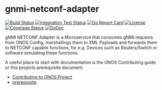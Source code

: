 # gnmi-netconf-adapter

[![Build Status](https://travis-ci.com/onosproject/gnmi-netconf-adapter.svg?branch=master)](https://travis-ci.com/onosproject/gnmi-netconf-adapter)
[![Integration Test Status](https://img.shields.io/travis/onosproject/gnmi-netconf-adapter?label=Integration%20Tests&logo=Integration)](https://travis-ci.com/onosproject/onos-test)
[![Go Report Card](https://goreportcard.com/badge/github.com/onosproject/gnmi-netconf-adapter)](https://goreportcard.com/report/github.com/onosproject/gnmi-netconf-adapter)
[![License](https://img.shields.io/badge/License-Apache%202.0-blue.svg)](https://github.com/gojp/goreportcard/blob/master/LICENSE)
[![Coverage Status](https://img.shields.io/coveralls/github/onosproject/gnmi-netconf-adapter/badge.svg)](https://coveralls.io/github/onosproject/gnmi-netconf-adapter?branch=master)
[![GoDoc](https://godoc.org/github.com/onosproject/gnmi-netconf-adapter?status.svg)](https://godoc.org/github.com/onosproject/gnmi-netconf-adapter)

gNMI NETCONF Adapter is a Microservice that consumes gNMI requests from ONOS Config, marshallings them to XML Payloads and forwards them to NETCONF capable functions, for e.g. Devices such as Routers/Switch or software simulating these functions.

A useful place to start with documentation is the ONOS Contributing guide or this projects prerequisite document.

- [Contributing to ONOS Project](https://docs.onosproject.org/developers/contributing/)
- [prerequisite](./docs/prerequisite.md)
